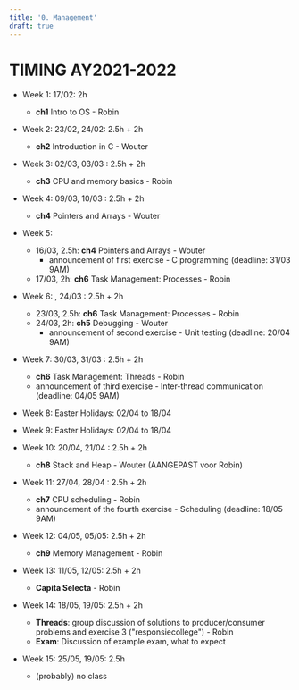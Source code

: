 ```yaml
---
title: '0. Management'
draft: true
---
```


# TIMING AY2021-2022
* Week 1: 17/02: 2h
  * **ch1** Intro to OS - Robin

* Week 2: 23/02, 24/02: 2.5h + 2h
  * **ch2** Introduction in C - Wouter

* Week 3: 02/03, 03/03 : 2.5h + 2h
  * **ch3** CPU and memory basics - Robin

* Week 4: 09/03, 10/03 : 2.5h + 2h
  * **ch4** Pointers and Arrays - Wouter

* Week 5:
  * 16/03, 2.5h: **ch4** Pointers and Arrays - Wouter
    * announcement of first exercise - C programming (deadline: 31/03 9AM)
  * 17/03, 2h: **ch6** Task Management: Processes - Robin

* Week 6: , 24/03 : 2.5h + 2h
  * 23/03, 2.5h: **ch6** Task Management: Processes - Robin
  * 24/03, 2h: **ch5** Debugging - Wouter
    * announcement of second exercise - Unit testing (deadline: 20/04 9AM)

* Week 7: 30/03, 31/03 : 2.5h + 2h
  * **ch6** Task Management: Threads - Robin
  * announcement of third exercise - Inter-thread communication (deadline: 04/05 9AM)

* Week 8: Easter Holidays: 02/04 to 18/04 
* Week 9: Easter Holidays: 02/04 to 18/04 

* Week 10: 20/04, 21/04 : 2.5h + 2h
  * **ch8** Stack and Heap - Wouter (AANGEPAST voor Robin)

* Week 11: 27/04, 28/04 : 2.5h + 2h
  * **ch7** CPU scheduling - Robin
  * announcement of the fourth exercise - Scheduling (deadline: 18/05 9AM)

* Week 12: 04/05, 05/05: 2.5h + 2h
  * **ch9** Memory Management - Robin

* Week 13: 11/05, 12/05: 2.5h + 2h
  * **Capita Selecta** - Robin

* Week 14: 18/05, 19/05: 2.5h + 2h
  * **Threads**: group discussion of solutions to producer/consumer problems and exercise 3 ("responsiecollege") - Robin
  * **Exam**: Discussion of example exam, what to expect

* Week 15: 25/05, 19/05: 2.5h
  * (probably) no class
